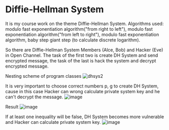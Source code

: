 # Diffie-Hellman System
It is my course work on the theme Diffie-Hellman System.
Algorithms used: modulo fast exponentiation algorithm("from right to left"), modulo fast exponentiation algorithm("from left to right"), modulo fast exponentiation algorithm, baby step giant step (to calculate discrete logarithm).

So there are Diffie-Hellman System Members (Alce, Bob) and Hacker (Eve) in Open Channel. The task of the first two is create DH System and send encrypted message, the task of the last is hack the system and decrypt encrypted message.

Nesting scheme of program classes
![dhsys2](https://user-images.githubusercontent.com/79706809/123479110-16c52280-d609-11eb-843e-3b21c0241281.png)


It is very important to choose correct numbers p, g to create DH System, cause in this case Hacker can wrong calculate private system key and he can't decrypt the message.
![image](https://user-images.githubusercontent.com/79706809/123480718-715f7e00-d60b-11eb-99bf-d95555ffdacd.png)

Result
![image](https://user-images.githubusercontent.com/79706809/123480524-25acd480-d60b-11eb-8d8e-b3ee6f8d72aa.png)


If at least one inequality will be false, DH System becomes more vulnerable and Hacker can calculate private system key.
![image](https://user-images.githubusercontent.com/79706809/123481204-11b5a280-d60c-11eb-99d8-07e3e6d7cbea.png)



